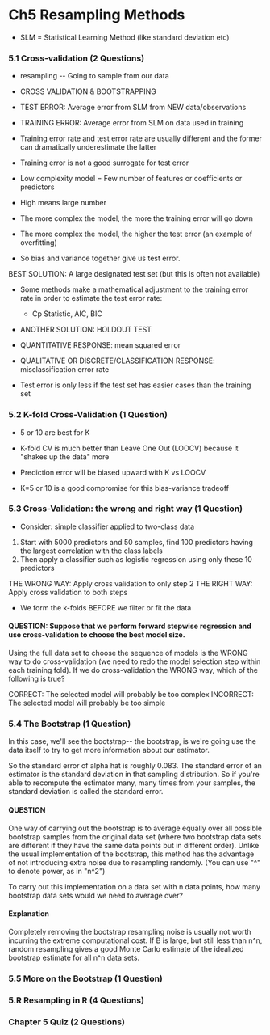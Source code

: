 # Ch5 Resampling Methods

* SLM = Statistical Learning Method (like standard deviation etc)

### 5.1 Cross-validation (2 Questions)

* resampling -- Going to sample from our data

* CROSS VALIDATION & BOOTSTRAPPING 

* TEST ERROR: Average error from SLM from NEW data/observations

* TRAINING ERROR: Average error from SLM on data used in training

* Training error rate and test error rate are usually different and the former can dramatically underestimate the latter 

* Training error is not a good surrogate for test error

* Low complexity model = Few number of features or coefficients or predictors

* High means large number 

* The more complex the model, the more the training error will go down

* The more complex the model, the higher the test error (an example of overfitting)

* So bias and variance together give us test error.

BEST SOLUTION: A large designated test set (but this is often not available)

* Some methods make a mathematical adjustment to the training error rate in order to estimate the test error rate:
  * Cp Statistic, AIC, BIC

* ANOTHER SOLUTION: HOLDOUT TEST

* QUANTITATIVE RESPONSE: mean squared error 

* QUALITATIVE OR DISCRETE/CLASSIFICATION RESPONSE: misclassification error rate

* Test error is only less if the test set has easier cases than the training set

### 5.2 K-fold Cross-Validation (1 Question)

* 5 or 10 are best for K

* K-fold CV is much better than Leave One Out (LOOCV) because it "shakes up the data" more

* Prediction error will be biased upward with K vs LOOCV

* K=5 or 10 is a good compromise for this bias-variance tradeoff

### 5.3 Cross-Validation: the wrong and right way (1 Question)

* Consider: simple classifier applied to two-class data
1. Start with 5000 predictors and 50 samples, find 100 predictors having the largest correlation with the class labels
2. Then apply a classifier such as logistic regression using only these 10 predictors

THE WRONG WAY: Apply cross validation to only step 2
THE RIGHT WAY: Apply cross validation to both steps

* We form the k-folds  BEFORE we filter or fit the data

#### QUESTION: Suppose that we perform forward stepwise regression and use cross-validation to choose the best model size.

Using the full data set to choose the sequence of models is the WRONG way to do cross-validation (we need to redo the model selection step within each training fold). If we do cross-validation the WRONG way, which of the following is true?

CORRECT: The selected model will probably be too complex
INCORRECT: The selected model will probably be too simple

### 5.4 The Bootstrap (1 Question)

In this case, we'll see the bootstrap-- the bootstrap, is
we're going use the data itself to try to get more
information about our estimator.

So the standard error of alpha hat is roughly 0.083.
The standard error of an estimator is the standard
deviation in that sampling distribution.
So if you're able to recompute the estimator many, many times
from your samples, the standard deviation is called
the standard error.

#### QUESTION
One way of carrying out the bootstrap is to average equally over all possible bootstrap samples from the original data set (where two bootstrap data sets are different if they have the same data points but in different order). Unlike the usual implementation of the bootstrap, this method has the advantage of not introducing extra noise due to resampling randomly. (You can use "^" to denote power, as in "n^2")

To carry out this implementation on a data set with n data points, how many bootstrap data sets would we need to average over?

#### Explanation

Completely removing the bootstrap resampling noise is usually not worth incurring the extreme computational cost. If B is large, but still less than n^n, random resampling gives a good Monte Carlo estimate of the idealized bootstrap estimate for all n^n data sets.

### 5.5 More on the Bootstrap (1 Question)

### 5.R Resampling in R (4 Questions)

### Chapter 5 Quiz (2 Questions)

